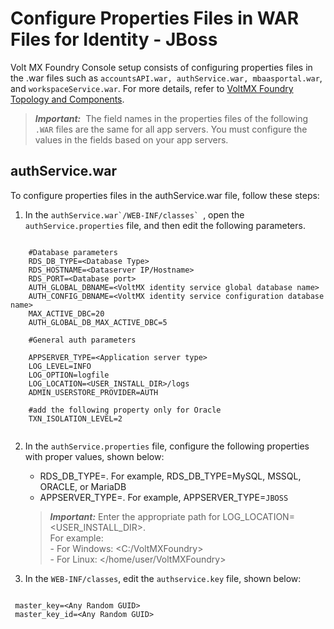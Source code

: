                              

Configure Properties Files in WAR Files for Identity - JBoss
============================================================

Volt MX  Foundry Console setup consists of configuring properties files in the .war files such as `accountsAPI.war, authService.war, mbaasportal.war`, and `workspaceService.war`. For more details, refer to [VoltMX Foundry Topology and Components](Foundry_Architecture_and_Components.md).

> **_Important:_**  The field names in the properties files of the following `.WAR` files are the same for all app servers. You must configure the values in the fields based on your app servers.

authService.war
---------------

To configure properties files in the authService.war file, follow these steps:

1.  In the ``authService.war`/WEB-INF/classes` ``, open the `authService.properties` file, and then edit the following parameters.
    
```

    #Database parameters  
    RDS_DB_TYPE=<Database Type>  
    RDS_HOSTNAME=<Dataserver IP/Hostname>  
    RDS_PORT=<Database port>  
    AUTH_GLOBAL_DBNAME=<VoltMX identity service global database name>  
    AUTH_CONFIG_DBNAME=<VoltMX identity service configuration database name>  
    MAX_ACTIVE_DBC=20  
    AUTH_GLOBAL_DB_MAX_ACTIVE_DBC=5  
      
    #General auth parameters  
      
    APPSERVER_TYPE=<Application server type>  
    LOG_LEVEL=INFO  
    LOG_OPTION=logfile  
    LOG_LOCATION=<USER_INSTALL_DIR>/logs  
    ADMIN_USERSTORE_PROVIDER=AUTH  
      
    #add the following property only for Oracle  
    TXN_ISOLATION_LEVEL=2
    
```
    
2.  In the  `authService.properties`  file, configure the following properties with proper values, shown below:
    
    *   RDS\_DB\_TYPE=<Database Type>. For example, RDS\_DB\_TYPE=MySQL, MSSQL, ORACLE, or MariaDB
    *   APPSERVER\_TYPE=<Application server type>. For example, APPSERVER\_TYPE=`JBOSS`
    
    > **_Important:_** Enter the appropriate path for LOG\_LOCATION=<USER\_INSTALL\_DIR>.  
    For example:  
    \- For Windows: <C:/VoltMXFoundry>  
    \- For Linux: </home/user/VoltMXFoundry>
    
3.  In the `WEB-INF/classes`, edit the `authservice.key` file, shown below:

   ```

    master_key=<Any Random GUID>  
    master_key_id=<Any Random GUID>
```
